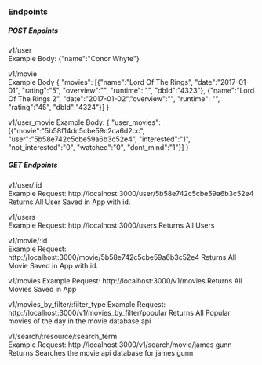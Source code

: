 ### Endpoints

##### POST Enpoints
   v1/user 		
   Example Body: 
   {"name":"Conor Whyte"}

   v1/movie 		
   Example Body
   { "movies": [{"name":"Lord Of The Rings", "date":"2017-01-01", "rating":"5", "overview":"", "runtime": "", "dbId":"4323"}, {"name":"Lord Of The Rings 2", "date":"2017-01-02","overview":"", "runtime": "", "rating":"45", "dbId":"4324"}] }

   v1/user_movie 
   Example Body:
   { "user_movies": [{"movie":"5b58f14dc5cbe59c2ca6d2cc", "user":"5b58e742c5cbe59a6b3c52e4", "interested":"1", "not_interested":"0", "watched":"0", "dont_mind":"1"}] }		

##### GET Endpoints
   v1/user/:id 		
   Example Request:
   http://localhost:3000/user/5b58e742c5cbe59a6b3c52e4
   Returns
   All User Saved in App with id.

   v1/users       
   Example Request:
   http://localhost:3000/users
   Returns
   All Users

   v1/movie/:id 	
   Example Request:
   http://localhost:3000/movie/5b58e742c5cbe59a6b3c52e4	
   Returns
   All Movie Saved in App with id.

   v1/movies 
   Example Request:
   http://localhost:3000/v1/movies
   Returns
   All Movies Saved in App


   v1/movies_by_filter/:filter_type 
   Example Request:
   http://localhost:3000/v1/movies_by_filter/popular
   Returns
   All Popular movies of the day in the movie database api

   v1/search/:resource/:search_term 	
   Example Request:
   http://localhost:3000/v1/search/movie/james gunn
   Returns
   Searches the movie api database for james gunn
